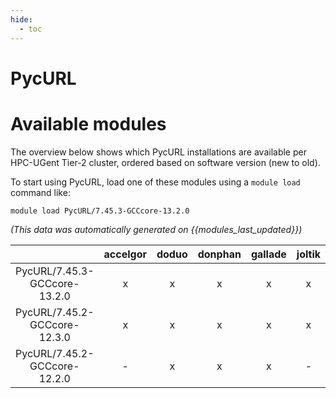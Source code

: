 ```yaml
---
hide:
  - toc
---
```


PycURL
======

# Available modules


The overview below shows which PycURL installations are available per HPC-UGent Tier-2 cluster, ordered based on software version (new to old).

To start using PycURL, load one of these modules using a `module load` command like:

```shell
module load PycURL/7.45.3-GCCcore-13.2.0
```

*(This data was automatically generated on {{modules_last_updated}})*  

| |accelgor|doduo|donphan|gallade|joltik|shinx|skitty|
| :---: | :---: | :---: | :---: | :---: | :---: | :---: | :---: |
|PycURL/7.45.3-GCCcore-13.2.0|x|x|x|x|x|x|x|
|PycURL/7.45.2-GCCcore-12.3.0|x|x|x|x|x|x|x|
|PycURL/7.45.2-GCCcore-12.2.0|-|x|x|x|-|-|-|
